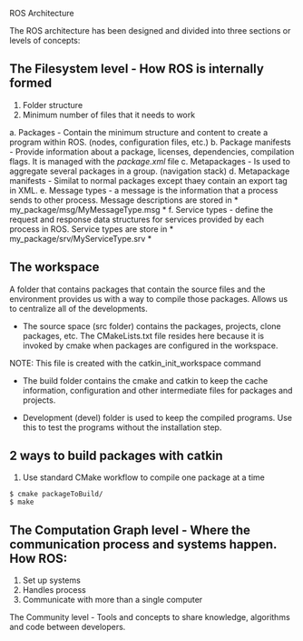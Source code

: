 ROS Architecture 

The ROS architecture has been designed and divided into three sections or levels of concepts:

The Filesystem level - How ROS is internally formed
---
1. Folder structure
2. Minimum number of files that it needs to work

a. Packages - Contain the minimum structure and content to create a program within ROS. (nodes, configuration files, etc.)
b. Package manifests - Provide information about a package, licenses, dependencies, compilation flags. It is managed with the *package.xml* file
c. Metapackages - Is used to aggregate several packages in a group. (navigation stack)
d. Metapackage manifests - Similat to normal packages except thaey contain an export tag in XML.
e. Message types - a message is the information that a process sends to other process. Message descriptions are stored in * my_package/msg/MyMessageType.msg *
f. Service types - define the request and response data structures for services provided by each process in ROS. Service types are store in * my_package/srv/MyServiceType.srv *

The workspace
---

A folder that contains packages that contain the source files and the environment provides us with a way to compile those packages. Allows us to centralize all of the developments. 

- The source space (src folder) contains the packages, projects, clone packages, etc. The CMakeLists.txt file resides here because it is invoked by cmake when packages are configured in the workspace. 

NOTE: This file is created with the catkin_init_workspace command

- The build folder contains the cmake and catkin to keep the cache information, configuration and other intermediate files for packages and projects.

- Development (devel) folder is used to keep the compiled programs. Use this to test the programs without the installation step. 

2 ways to build packages with catkin
--
1. Use standard CMake workflow to compile one package at a time

```
$ cmake packageToBuild/
$ make

```



The Computation Graph level - Where the communication process and systems happen. How ROS:
---
1. Set up systems 
2. Handles process 
3. Communicate with more than a single computer


The Community level - Tools and concepts to share knowledge, algorithms and code between developers.


